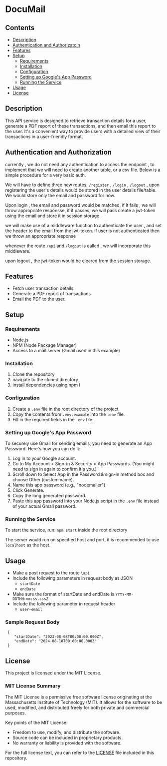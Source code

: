 # DocuMail


## Contents
- [Description](#description)
- [Authentication and Authorizatoin](#authentication-and-authorization)
- [Features](#features)
- [Setup](#setup)
  - [Requirements](#requirements)
  - [Installation](#installation)
  - [Configuration](#configuration)
  - [Setting up Google's App Password](#setting-up-googles-app-password)
  - [Running the Service](#running-the-service)
- [Usage](#usage)
- [License](#license)


## Description
This API service is designed to retrieve transaction details for a user, generate a PDF report of these transactions, and then email this report to the user. It's a convenient way to provide users with a detailed view of their transactions in a user-friendly format.

## Authentication and Authorization
currently , we do not need any authentication to access the endpoint , to implement that we will need to create another table, or a csv file. Below is a simple procedure for a very basic auth.

We will have to define three new routes, `/register` , `/login` , `/logout` , upon registering the user's details would be stored in the user details file/table.  
We would store only the email and password for now.

Upon login , the email and password would be matched, if it fails , we will throw appropriate responsse, if it passes, we will pass create a jwt-token using the email and store it in session storage.

we will make use of a middleware function to authenticate the user , and set the header to the email from the jwt-token. if user is not authenticated then we throw an appropriate response

whenever the route `/api` and `/logout` is called , we will incorporate this middleware.

upon logout , the jwt-token would be cleared from the session storage.

## Features
- Fetch user transaction details.
- Generate a PDF report of transactions.
- Email the PDF to the user.

## Setup

### Requirements
- Node.js
- NPM (Node Package Manager)
- Access to a mail server (Gmail used in this example)

### Installation
1. Clone the repository
2. navigate to the cloned directory
3. install dependencies using npm i


### Configuration
1. Create a `.env` file in the root directory of the project.
2. Copy the contents from `.env.example` into the `.env` file.
3. Fill in the required fields in the `.env` file.

### Setting up Google's App Password
To securely use Gmail for sending emails, you need to generate an App Password. Here's how you can do it:

1. Log in to your Google account.
2. Go to My Account > Sign-in & Security > App Passwords. (You might need to sign in again to confirm it's you.)
3. Scroll down to Select App in the Password & sign-in method box and choose Other (custom name).
4. Name this app password (e.g., "nodemailer").
5. Click Generate.
6. Copy the long generated password.
7. Paste this app password into your Node.js script in the `.env` file instead of your actual Gmail password.

### Running the Service
To start the service, run: `npm start` inside the root directory

The server would run on specified host and port, it is recommended to use `localhost` as the host.

## Usage

* Make a post request to the route `\api`
* Include the following parameters in request body as JSON 
   - `startDate`
   - `endDate`
* Make sure the format of startDate and endDate is `YYYY-MM-DDTHH:mm:ss.sssZ`
* Include the following parameter in request header
    - `user-email`

### Sample Request Body

     {
        "startDate": "2023-08-08T00:00:00.000Z",
        "endDate": "2024-08-10T00:00:00.000Z"
     }

  
## License
This project is licensed under the MIT License.

### MIT License Summary
The MIT License is a permissive free software license originating at the Massachusetts Institute of Technology (MIT). It allows for the software to be used, modified, and distributed freely for both private and commercial purposes.

Key points of the MIT License:
- Freedom to use, modify, and distribute the software.
- Source code can be included in proprietary products.
- No warranty or liability is provided with the software.

For the full license text, you can refer to the [LICENSE](LICENSE) file included in this repository.

